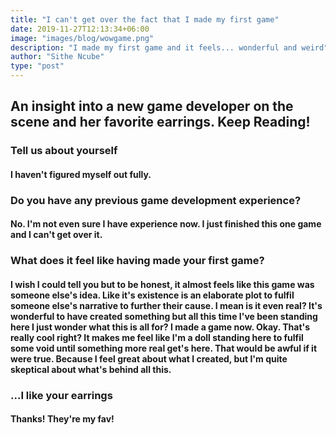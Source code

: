 ```yaml
---
title: "I can't get over the fact that I made my first game"
date: 2019-11-27T12:13:34+06:00
image: "images/blog/wowgame.png"
description: "I made my first game and it feels... wonderful and weird"
author: "Sithe Ncube"
type: "post"
---
```


## An insight into a new game developer on the scene and her favorite earrings. Keep Reading!

### Tell us about yourself
#### I haven't figured myself out fully.

### Do you have any previous game development experience?
#### No. I'm not even sure I have experience now. I just finished this one game and I can't get over it.

### What does it feel like having made your first game?
#### I wish I could tell you but to be honest, it almost feels like this game was someone else's idea. Like it's existence is an elaborate plot to fulfil someone else's narrative to further their cause. I mean is it even real? It's wonderful to have created something but all this time I've been standing here I just wonder what this is all for? I made a game now. Okay. That's really cool right? It makes me feel like I'm a doll standing here to fulfil some void until something more real get's here. That would be awful if it were true. Because I feel great about what I created, but I'm quite skeptical about what's behind all this.

### ...I like your earrings
#### Thanks! They're my fav!

